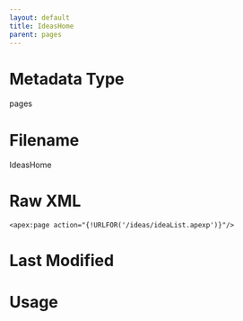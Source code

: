 ```yaml
---
layout: default
title: IdeasHome
parent: pages
---
```

# Metadata Type
pages


# Filename 
IdeasHome


# Raw XML
```
<apex:page action="{!URLFOR('/ideas/ideaList.apexp')}"/>
```


# Last Modified


# Usage
